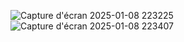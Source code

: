 ![Capture d'écran 2025-01-08 223225](https://github.com/user-attachments/assets/07d93eca-71f2-470c-9109-d9c178fd827f)
![Capture d'écran 2025-01-08 223407](https://github.com/user-attachments/assets/34a468f6-b81b-4bfd-94fb-674320c10725)
